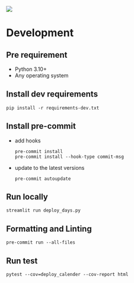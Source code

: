 ![](https://img.shields.io/badge/code%20style-black-000000.svg)

# Development

## Pre requirement
- Python 3.10+
- Any operating system

## Install dev requirements
```shell
pip install -r requirements-dev.txt
```

## Install pre-commit
- add hooks
  ```shell
  pre-commit install
  pre-commit install --hook-type commit-msg
  ```
- update to the latest versions
  ```shell
  pre-commit autoupdate
  ```

## Run locally

```shell
streamlit run deploy_days.py
```

## Formatting and Linting
```shell
pre-commit run --all-files
```

## Run test
```shell
pytest --cov=deploy_calender --cov-report html
```
